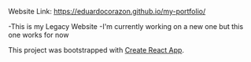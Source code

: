 Website Link: https://eduardocorazon.github.io/my-portfolio/

-This is my Legacy Website
-I'm currently working on a new one but this one works for now

This project was bootstrapped with [Create React App](https://github.com/facebook/create-react-app).
